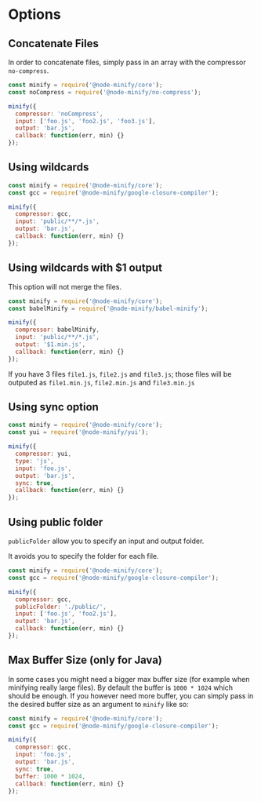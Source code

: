 # Options

## Concatenate Files

In order to concatenate files, simply pass in an array with the compressor `no-compress`.

```js
const minify = require('@node-minify/core');
const noCompress = require('@node-minify/no-compress');

minify({
  compressor: 'noCompress',
  input: ['foo.js', 'foo2.js', 'foo3.js'],
  output: 'bar.js',
  callback: function(err, min) {}
});
```

## Using wildcards

```js
const minify = require('@node-minify/core');
const gcc = require('@node-minify/google-closure-compiler');

minify({
  compressor: gcc,
  input: 'public/**/*.js',
  output: 'bar.js',
  callback: function(err, min) {}
});
```

## Using wildcards with $1 output

This option will not merge the files.

```js
const minify = require('@node-minify/core');
const babelMinify = require('@node-minify/babel-minify');

minify({
  compressor: babelMinify,
  input: 'public/**/*.js',
  output: '$1.min.js',
  callback: function(err, min) {}
});
```

If you have 3 files `file1.js`, `file2.js` and `file3.js`; those files will be outputed as `file1.min.js`, `file2.min.js` and `file3.min.js`

## Using sync option

```js
const minify = require('@node-minify/core');
const yui = require('@node-minify/yui');

minify({
  compressor: yui,
  type: 'js',
  input: 'foo.js',
  output: 'bar.js',
  sync: true,
  callback: function(err, min) {}
});
```

## Using public folder

`publicFolder` allow you to specify an input and output folder.

It avoids you to specify the folder for each file.

```js
const minify = require('@node-minify/core');
const gcc = require('@node-minify/google-closure-compiler');

minify({
  compressor: gcc,
  publicFolder: './public/',
  input: ['foo.js', 'foo2.js'],
  output: 'bar.js',
  callback: function(err, min) {}
});
```

## Max Buffer Size (only for Java)

In some cases you might need a bigger max buffer size (for example when minifying really large files).
By default the buffer is `1000 * 1024` which should be enough. If you however need more buffer, you can simply pass in the desired buffer size as an argument to `minify` like so:

```js
const minify = require('@node-minify/core');
const gcc = require('@node-minify/google-closure-compiler');

minify({
  compressor: gcc,
  input: 'foo.js',
  output: 'bar.js',
  sync: true,
  buffer: 1000 * 1024,
  callback: function(err, min) {}
});
```
